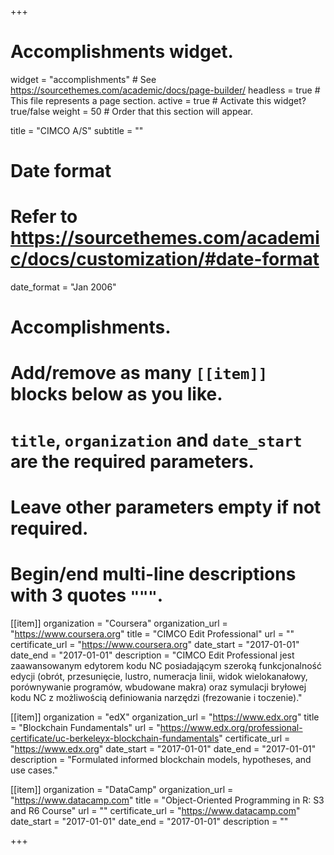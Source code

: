 +++
# Accomplishments widget.
widget = "accomplishments"  # See https://sourcethemes.com/academic/docs/page-builder/
headless = true  # This file represents a page section.
active = true  # Activate this widget? true/false
weight = 50  # Order that this section will appear.

title = "CIMCO A/S"
subtitle = ""

# Date format
#   Refer to https://sourcethemes.com/academic/docs/customization/#date-format
date_format = "Jan 2006"

# Accomplishments.
#   Add/remove as many `[[item]]` blocks below as you like.
#   `title`, `organization` and `date_start` are the required parameters.
#   Leave other parameters empty if not required.
#   Begin/end multi-line descriptions with 3 quotes `"""`.

[[item]]
  organization = "Coursera"
  organization_url = "https://www.coursera.org"
  title = "CIMCO Edit Professional"
  url = ""
  certificate_url = "https://www.coursera.org"
  date_start = "2017-01-01"
  date_end = "2017-01-01"
  description = "CIMCO Edit Professional jest zaawansowanym edytorem kodu NC posiadającym szeroką funkcjonalność edycji (obrót, przesunięcie, lustro, numeracja linii, widok wielokanałowy, porównywanie programów, wbudowane makra) oraz symulacji bryłowej kodu NC z możliwością definiowania narzędzi (frezowanie i toczenie)."

[[item]]
  organization = "edX"
  organization_url = "https://www.edx.org"
  title = "Blockchain Fundamentals"
  url = "https://www.edx.org/professional-certificate/uc-berkeleyx-blockchain-fundamentals"
  certificate_url = "https://www.edx.org"
  date_start = "2017-01-01"
  date_end = "2017-01-01"
  description = "Formulated informed blockchain models, hypotheses, and use cases."

[[item]]
  organization = "DataCamp"
  organization_url = "https://www.datacamp.com"
  title = "Object-Oriented Programming in R: S3 and R6 Course"
  url = ""
  certificate_url = "https://www.datacamp.com"
  date_start = "2017-01-01"
  date_end = "2017-01-01"
  description = ""

+++
